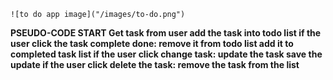 
```fallback
![to do app image]("/images/to-do.png")
```


****PSEUDO-CODE**
  START
  Get task from user
  add the task into todo list
  if the user click the task complete done:
        remove it from todo list
    add it to completed task list
  if the user click change task:
         update the task
         save the update
  if the user click delete the task:
         remove the task from the list**

